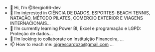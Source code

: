 - 👋 Hi, I’m @Sergio66-dev
- 👀 I’m interested in CIÊNCIA DE DADOS, ESPORTES: BEACH TENNIS, NATAÇÃO, MÉTODO PILATES, COMERCIO EXTERIOR E VIAGENS INTERNACIONAIS...
- 🌱 I’m currently learning Power BI, Excel e programação e LGPD: Proteção de dados...
- 💞️ I’m looking to collaborate on Instituição Financeira, ...
- 📫 How to reach me: oigrescardozo@gmail.com ...

<!---
Sergio66-dev/Sergio66-dev is a ✨ special ✨ repository because its `README.md` (this file) appears on your GitHub profile.
You can click the Preview link to take a look at your changes.
--->

